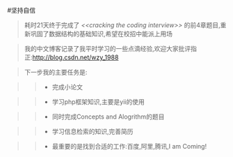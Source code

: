 #坚持自信

>  耗时21天终于完成了 _\<\<cracking the coding interview\>\>_ 的前4章题目,重新巩固了数据结构的基础知识,希望在校招中能派上用场

>  我的中文博客记录了我平时学习的一些点滴经验,欢迎大家批评指正:http://blog.csdn.net/wzy_1988

>  下一步我的主要任务是:

> > * 完成小论文

> > * 学习php框架知识,主要是yii的使用

> > * 同时完成Concepts and Alogrithm的题目

> > * 学习信息检索的知识,完善简历

> > * 最重要的是找到合适的工作:百度,阿里,腾讯,I am Coming!
